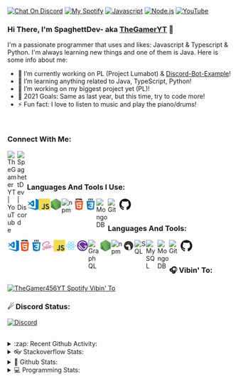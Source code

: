 [![Chat On Discord](https://img.shields.io/badge/discord-%237289DA.svg?&style=for-the-badge&logo=discord&logoColor=white)][discord]
[![My Spotify](https://img.shields.io/badge/spotify-%231ED760.svg?&style=for-the-badge&logo=spotify&logoColor=white)][spotify]
[![Javascript](https://img.shields.io/badge/javascript%20-%23323330.svg?&style=for-the-badge&logo=javascript&logoColor=yellow)][JS]
[![Node.js](https://img.shields.io/badge/node.js%20-%2343853D.svg?&style=for-the-badge&logo=node.js&logoColor=white)][NodeJS]
[![YouTube](https://img.shields.io/badge/youtube-%23FF0000.svg?&style=for-the-badge&logo=youtube&logoColor=white)][youtube]

### Hi There, I'm SpaghettDev- aka [TheGamerYT][GitHubRepo] 👋

I'm a passionate programmer that uses and likes: Javascript & Typescript & Python.
I'm always learning new things and one of them is Java.
Here is some info about me:

- 🔭 I’m currently working on PL (Project Lumabot) & [Discord-Bot-Example](https://github.com/BlueFox-Development/Discord-Bot-Example)!
- 🌱 I’m learning anything related to Java, TypeScript, Python!
- 👯 I’m working on my biggest project yet (PL)!
- 🥅 2021 Goals: Same as last year, but this time, try to code more!
- ⚡ Fun fact: I love to listen to music and play the piano/drums!

<br />

### Connect With Me:

[<img align="left" alt="TheGamerYT | YouTube" width="22px" src="https://cdn.jsdelivr.net/npm/simple-icons@v3/icons/youtube.svg" />][youtube]

[<img align="left" alt="SpaghettDev | Discord" width="22px" src="https://cdn.jsdelivr.net/npm/simple-icons@v3/icons/discord.svg" />][discord]<br />

<br />

### Languages And Tools I Use:

[<img align="left" alt="Visual Studio Code" width="26px" src="https://raw.githubusercontent.com/github/explore/80688e429a7d4ef2fca1e82350fe8e3517d3494d/topics/visual-studio-code/visual-studio-code.png" />][VSCode]
[<img align="left" alt="JavaScript" width="26px" src="https://raw.githubusercontent.com/github/explore/80688e429a7d4ef2fca1e82350fe8e3517d3494d/topics/javascript/javascript.png" />][JS]
[<img align="left" alt="Node.js" width="26px" src="https://raw.githubusercontent.com/github/explore/80688e429a7d4ef2fca1e82350fe8e3517d3494d/topics/nodejs/nodejs.png" />][NodeJS]
[<img align="left" alt="npm"   width="26px" src="https://cdn.jsdelivr.net/npm/simple-icons@v3/icons/npm.svg" />][npm]
[<img align="left" alt="HTML5" width="26px" src="https://raw.githubusercontent.com/github/explore/80688e429a7d4ef2fca1e82350fe8e3517d3494d/topics/html/html.png" />][HTML5]
[<img align="left" alt="CSS"   width="26px" src="https://raw.githubusercontent.com/github/explore/80688e429a7d4ef2fca1e82350fe8e3517d3494d/topics/css/css.png"   />][CSS3]
[<img align="left" alt="MongoDB"    width="26px" src="https://cdn.jsdelivr.net/npm/simple-icons@v3/icons/mongodb.svg" />][MongoDB]
[<img align="left" alt="Git"        width="26px" src="https://cdn.jsdelivr.net/npm/simple-icons@v3/icons/git.svg" />][Git]
[<img align="left" alt="GitHub"     width="26px" src="https://raw.githubusercontent.com/github/explore/78df643247d429f6cc873026c0622819ad797942/topics/github/github.png" />][GitHub]

<br />
<br />

### Languages And Tools:

[<img align="left" alt="Visual Studio Code" width="26px" src="https://raw.githubusercontent.com/github/explore/80688e429a7d4ef2fca1e82350fe8e3517d3494d/topics/visual-studio-code/visual-studio-code.png" />][VSCode]
[<img align="left" alt="HTML5"      width="26px" src="https://raw.githubusercontent.com/github/explore/80688e429a7d4ef2fca1e82350fe8e3517d3494d/topics/html/html.png" />][HTML5]
[<img align="left" alt="CSS3"       width="26px" src="https://raw.githubusercontent.com/github/explore/80688e429a7d4ef2fca1e82350fe8e3517d3494d/topics/css/css.png" />][CSS3]
[<img align="left" alt="Sass"       width="26px" src="https://raw.githubusercontent.com/github/explore/80688e429a7d4ef2fca1e82350fe8e3517d3494d/topics/sass/sass.png" />][Sass]
[<img align="left" alt="JavaScript" width="26px" src="https://raw.githubusercontent.com/github/explore/80688e429a7d4ef2fca1e82350fe8e3517d3494d/topics/javascript/javascript.png" />][JS]
[<img align="left" alt="React"      width="26px" src="https://raw.githubusercontent.com/github/explore/80688e429a7d4ef2fca1e82350fe8e3517d3494d/topics/react/react.png" />][React]
[<img align="left" alt="Gatsby"     width="26px" src="https://raw.githubusercontent.com/github/explore/e94815998e4e0713912fed477a1f346ec04c3da2/topics/gatsby/gatsby.png" />][Gatsby]
[<img align="left" alt="GraphQL"    width="26px" src="https://cdn.jsdelivr.net/npm/simple-icons@v3/icons/graphql.svg" />][GraphQL]
[<img align="left" alt="Node.js"    width="26px" src="https://raw.githubusercontent.com/github/explore/80688e429a7d4ef2fca1e82350fe8e3517d3494d/topics/nodejs/nodejs.png" />][NodeJS]
[<img align="left" alt="npm"        width="26px" src="https://cdn.jsdelivr.net/npm/simple-icons@v3/icons/npm.svg" />][npm]
[<img align="left" alt="Deno"       width="26px" src="https://raw.githubusercontent.com/github/explore/361e2821e2dea67711cde99c9c40ed357061cf27/topics/deno/deno.png" />][Deno]
[<img align="left" alt="SQL"        width="26px" src="https://cdn.jsdelivr.net/npm/simple-icons@v3/icons/sqlite.svg" />][SQL]
[<img align="left" alt="MySQL"      width="26px" src="https://cdn.jsdelivr.net/npm/simple-icons@v3/icons/mysql.svg" />][MySQL]
[<img align="left" alt="MongoDB"    width="26px" src="https://cdn.jsdelivr.net/npm/simple-icons@v3/icons/mongodb.svg" />][MongoDB]
[<img align="left" alt="Git"        width="26px" src="https://cdn.jsdelivr.net/npm/simple-icons@v3/icons/git.svg" />][Git]
[<img align="left" alt="GitHub"     width="26px" src="https://raw.githubusercontent.com/github/explore/78df643247d429f6cc873026c0622819ad797942/topics/github/github.png" />][GitHub]


<br />
<br />

### 🎧 Vibin' To:

[<img src="https://novatorem-five-theta.vercel.app/api/spotify" alt="TheGamer456YT Spotify Vibin' To" width="350" />][spotify]


### ☄ Discord Status:

[![Discord](https://discord.c99.nl/widget/theme-3/248878605147308033.png)][bio]

<br />

<details>
  <summary>:zap: Recent Github Activity:</summary>
  
<!--START_SECTION:activity-->
1. ❗️ Opened issue [#193](https://github.com/Darkempire78/Darkempire78/issues/193) in [Darkempire78/Darkempire78](https://github.com/Darkempire78/Darkempire78)
<!--END_SECTION:activity-->

</details>

<details>
  <summary>👓 Stackoverflow Stats:</summary>
<br />

[![StackOverflow Profile](https://github-readme-stackoverflow.vercel.app/?userID=13485432&layout=full)](https://stackoverflow.com/users/13485432/thegameryt)

</details>

<details>
  <summary>🌟 Github Stats:</summary>
<br />

![TheGamer456YT's GitHub Stats](https://github-readme-stats.vercel.app/api?username=TheGamer456YT&show_icons=true&theme=algolia)

</details>

<!--<details>
  <summary>🎊 Github Repos:</summary>
<br />
⭐️ 3 📦 TheGamer456YT/TheGamer456YT
⭐️ 1 📦 TheGamer456YT/Badges4-README.md-Profile
⭐️ 1 📦 TheGamer456YT/jamesgeorge007
⭐️ 1 📦 TheGamer456YT/novatorem
⭐️ 0 📦 TheGamer456YT/---
⭐️ 0 📦 TheGamer456YT/Advanced-Command-Handler
<!--<br />
<p align="center">Last refresh: <b>2020-10-12T15:07:38Z</b></p>
<!--</details>-->
<details>
  <summary>💻 Programming Stats:</summary>
  
 <br />
 
<!--START_SECTION:waka-->
![Profile Views](http://img.shields.io/badge/Profile%20Views-3-blue)

**🐱 My Github Data** 

> 🏆 2 Contributions in the Year 2021
 > 
> 📦 34.0 kB Used in Github's Storage 
 > 
> 🚫 Not Opted to Hire
 > 
> 📜 14 Public Repositories 
 > 
> 🔑 15 Private Repositories  
 > 
**I'm an Early 🐤** 

```text
🌞 Morning    15 commits     ██░░░░░░░░░░░░░░░░░░░░░░░   7.89% 
🌆 Daytime    87 commits     ███████████░░░░░░░░░░░░░░   45.79% 
🌃 Evening    68 commits     █████████░░░░░░░░░░░░░░░░   35.79% 
🌙 Night      20 commits     ██░░░░░░░░░░░░░░░░░░░░░░░   10.53%

```


📊 **This Week I Spent My Time On** 

```text
🔥 Editors: 
VS Code                  7 hrs 10 mins       █████████████████████████   100.0%

💻 Operating System: 
Windows                  7 hrs 10 mins       █████████████████████████   100.0%

```

**I Mostly Code in JavaScript** 

```text
JavaScript               10 repos            ██████████████████████░░░   90.91% 
C#                       1 repo              ██░░░░░░░░░░░░░░░░░░░░░░░   9.09%

```



 Last Updated on 22/07/2021
<!--END_SECTION:waka-->

</details>


[youtube]: https://www.youtube.com/channel/UC3jCeJlUxhirQo8CQICosWA?
[discord]: https://discord.com/404
<!--
https://discord.gg/94T9xk5
-->
[bio]: https://discord.bio/p/thegameryt
[spotify]: https://open.spotify.com/user/j3oy5wv4z28ppiirfc7nmw1pf

[VSCode]: https://code.visualstudio.com/
[HTML5]: https://en.wikipedia.org/wiki/HTML5
[CSS3]: https://en.wikipedia.org/wiki/Cascading_Style_Sheets
[Sass]: https://en.wikipedia.org/wiki/Sass_(stylesheet_language)
[JS]: https://en.wikipedia.org/wiki/JavaScript
[React]: https://en.wikipedia.org/wiki/React_(web_framework)
[Gatsby]: https://www.gatsbyjs.org/
[GraphQL]: https://en.wikipedia.org/wiki/GraphQL
[NodeJS]: https://en.wikipedia.org/wiki/Node.js
[npm]: https://npmjs.com
[Deno]: https://en.wikipedia.org/wiki/Deno_(software)
[SQL]: https://en.wikipedia.org/wiki/SQL
[MySQL]: https://en.wikipedia.org/wiki/MySQL
[MongoDB]: https://en.wikipedia.org/wiki/MongoDB
[Git]: https://en.wikipedia.org/wiki/Git
[GitHub]: https://en.wikipedia.org/wiki/GitHub
[GitHubRepo]: https://github.com/TheGamer456YT

